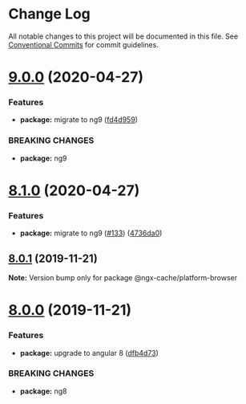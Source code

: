 # Change Log

All notable changes to this project will be documented in this file.
See [Conventional Commits](https://conventionalcommits.org) for commit guidelines.

# [9.0.0](https://github.com/fulls1z3/ngx-cache/compare/v8.1.0...v9.0.0) (2020-04-27)


### Features

* **package:** migrate to ng9 ([fd4d959](https://github.com/fulls1z3/ngx-cache/commit/fd4d959d7f15535a5f54d70defb3b9f58dc7bdf9))


### BREAKING CHANGES

* **package:** ng9





# [8.1.0](https://github.com/fulls1z3/ngx-cache/compare/v8.0.3...v8.1.0) (2020-04-27)


### Features

* **package:** migrate to ng9 ([#133](https://github.com/fulls1z3/ngx-cache/issues/133)) ([4736da0](https://github.com/fulls1z3/ngx-cache/commit/4736da0e30b9c5553c61080f3a1b16887d76ab04))





## [8.0.1](https://github.com/fulls1z3/ngx-cache/compare/v8.0.0...v8.0.1) (2019-11-21)

**Note:** Version bump only for package @ngx-cache/platform-browser





# [8.0.0](https://github.com/fulls1z3/ngx-cache/compare/v6.0.0-rc.1...v8.0.0) (2019-11-21)


### Features

* **package:** upgrade to angular 8 ([dfb4d73](https://github.com/fulls1z3/ngx-cache/commit/dfb4d7328a65ef24fe27a6371e0f90548bb68fbe))


### BREAKING CHANGES

* **package:** ng8
